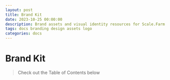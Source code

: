 ```yaml
---
layout: post
title: Brand Kit
date: 2023-10-25 00:00:00
description: Brand assets and visual identity resources for Scale.Farm and Scale.Farm.
tags: docs branding design assets logo
categories: docs
---
```



# Brand Kit

> Check out the Table of Contents below
